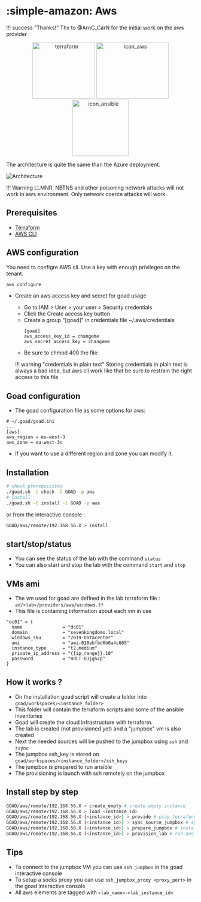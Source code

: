 # :simple-amazon: Aws

!!! success "Thanks!"
    Thx to @ArnC_CarN for the initial work on the aws provider

<div align="center">
  <img alt="terraform" width="167" height="150" src="./../img/icon_terraform.png">
  <img alt="icon_aws" width="193"  height="150" src="./../img/icon_aws.png">
  <img alt="icon_ansible" width="150"  height="150" src="./../img/icon_ansible.png">
</div>

The architecture is quite the same than the Azure deployment.

![Architecture](../img/aws_schema.png)

!!! Warning
    LLMNR, NBTNS and other poisoning network attacks will not work in aws environment.
    Only network coerce attacks will work.

## Prerequisites

- [Terraform](https://www.terraform.io/downloads.html)
- [AWS CLI](https://aws.amazon.com/cli/?nc1=h_ls)

## AWS configuration

You need to configre AWS cli. Use a key with enough privileges on the tenant.

```bash
aws configure
```

- Create an aws access key and secret for goad usage
    - Go to IAM > User > your user > Security credentials
    - Click the Create access key button
    - Create a group "[goad]" in credentials file ~/.aws/credentials
        ```
        [goad]
        aws_access_key_id = changeme
        aws_secret_access_key = changeme
        ```
    - Be sure to chmod 400 the file

    !!! warning "credentials in plain text"
        Storing credentials in plain text is always a bad idea, but aws cli work like that be sure to restrain the right access to this file

## Goad configuration

- The goad configuration file as some options for aws:

```
# ~/.goad/goad.ini
...
[aws]
aws_region = eu-west-3
aws_zone = eu-west-3c
```

- If you want to use a different region and zone you can modify it.


## Installation

```bash
# check prerequisites
./goad.sh -t check -l GOAD -p aws
# Install
./goad.sh -t install -l GOAD -p aws
```

or from the interactive console :

```bash
GOAD/aws/remote/192.168.56.X > install
```

## start/stop/status

- You can see the status of the lab with the command `status`
- You can also start and stop the lab with the command `start` and `stop`


## VMs ami

- The vm used for goad are defined in the lab terraform file : `ad/<lab>/providers/aws/windows.tf`
- This file is containing information about each vm in use

```
"dc01" = {
  name               = "dc01"
  domain             = "sevenkingdoms.local"
  windows_sku        = "2019-Datacenter"
  ami                = "ami-018ebfbd6b0a4c605"
  instance_type      = "t2.medium"
  private_ip_address = "{{ip_range}}.10"
  password           = "8dCT-DJjgScp"
}
```

## How it works ?

- On the installation goad script will create a folder into `goad/workspaces/<instance_folder>`
- This folder will contain the terraform scripts and some of the ansible inventories
- Goad will create the cloud infrastructure with terraform.
- The lab is created (not provisioned yet) and a "jumpbox" vm is also created
- Next the needed sources will be pushed to the jumpbox using `ssh` and `rsync`
- The jumpbox ssh_key is stored on `goad/workspaces/<instance_folder>/ssh_keys`
- The jumpbox is prepared to run ansible
- The provisioning is launch with ssh remotely on the jumpbox

## Install step by step

```bash
GOAD/aws/remote/192.168.56.X > create_empty # create empty instance
GOAD/aws/remote/192.168.56.X > load <instance_id>
GOAD/aws/remote/192.168.56.X (<instance_id>) > provide # play terraform
GOAD/aws/remote/192.168.56.X (<instance_id>) > sync_source_jumpbox # sync jumpbox source
GOAD/aws/remote/192.168.56.X (<instance_id>) > prepare_jumpbox # install dependencies on jumpbox
GOAD/aws/remote/192.168.56.X (<instance_id>) > provision_lab # run ansible
```

## Tips

- To connect to the jumpbox VM you can use `ssh_jumpbox` in the goad interactive console
- To setup a socks proxy you can use `ssh_jumpbox_proxy <proxy_port>` in the goad interactive console
- All aws elements are tagged with `<lab_name>-<lab_instance_id>`